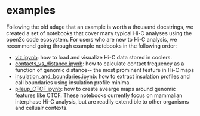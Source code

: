 # examples

Following the old adage that an example is worth a thousand docstrings, we created a set of notebooks that cover many typical Hi-C analyses using the open2c code ecosystem. For users who are new to Hi-C analysis, we recommend going through example notebooks in the following order:
- [viz.ipynb](https://github.com/open2c/open2c_examples/blob/master/viz.ipynb): how to load and visualize Hi-C data stored in coolers.
- [contacts_vs_distance.ipynb](https://github.com/open2c/open2c_examples/blob/master/contacts_vs_distance.ipynb): how to calculate contact frequency as a function of genomic distance-- the most prominent feature in Hi-C maps
- [insulation_and_boundaries.ipynb](https://github.com/open2c/open2c_examples/blob/master/Insulation_and_boundaries.ipynb): how to extract insulation profiles and call boundaries using insulation profile minima. 
- [pileup_CTCF.ipynb](https://github.com/open2c/open2c_examples/blob/master/pileup_CTCF.ipynb): how to create avearge maps around genomic features like CTCF.
These notebooks currently focus on mammalian interphase Hi-C analysis, but are readily extendible to other organisms and cellualr contexts.
